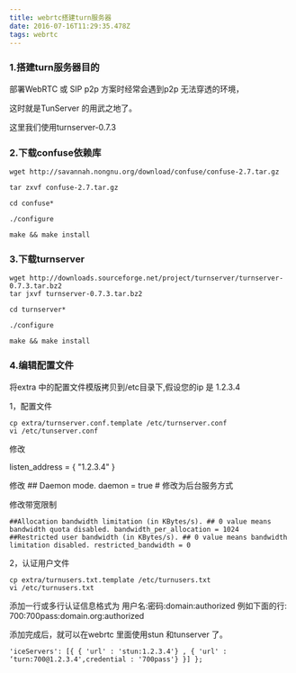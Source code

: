 ```yaml
---
title: webrtc搭建turn服务器
date: 2016-07-16T11:29:35.478Z
tags: webrtc
---
```


### 1.搭建turn服务器目的

部署WebRTC 或 SIP p2p 方案时经常会遇到p2p 无法穿透的环境，

这时就是TunServer 的用武之地了。

这里我们使用turnserver-0.7.3

### 2.下载confuse依赖库

```
wget http://savannah.nongnu.org/download/confuse/confuse-2.7.tar.gz

tar zxvf confuse-2.7.tar.gz

cd confuse*

./configure

make && make install
```


### 3.下载turnserver

```
wget http://downloads.sourceforge.net/project/turnserver/turnserver-0.7.3.tar.bz2 
tar jxvf turnserver-0.7.3.tar.bz2

cd turnserver*

./configure

make && make install
```

### 4.编辑配置文件

将extra 中的配置文件模版拷贝到/etc目录下,假设您的ip 是 1.2.3.4

1，配置文件

```
cp extra/turnserver.conf.template /etc/turnserver.conf 
vi /etc/tunserver.conf
```

修改

listen_address = { "1.2.3.4" }

修改 ## Daemon mode. daemon = true # 修改为后台服务方式

修改带宽限制

```
##Allocation bandwidth limitation (in KBytes/s). ## 0 value means bandwidth quota disabled. bandwidth_per_allocation = 1024   
##Restricted user bandwidth (in KBytes/s). ## 0 value means bandwidth limitation disabled. restricted_bandwidth = 0
```

2，认证用户文件

```
cp extra/turnusers.txt.template /etc/turnusers.txt 
vi /etc/turnusers.txt
```


添加一行或多行认证信息格式为 用户名:密码:domain:authorized 例如下面的行: 700:700pass:domain.org:authorized

添加完成后，就可以在webrtc 里面使用stun 和tunserver 了。
 
```var configuration = { 
'iceServers': [{ { 'url' : 'stun:1.2.3.4'} , { 'url' : ‘turn:700@1.2.3.4',credential : '700pass'} }] };
```
